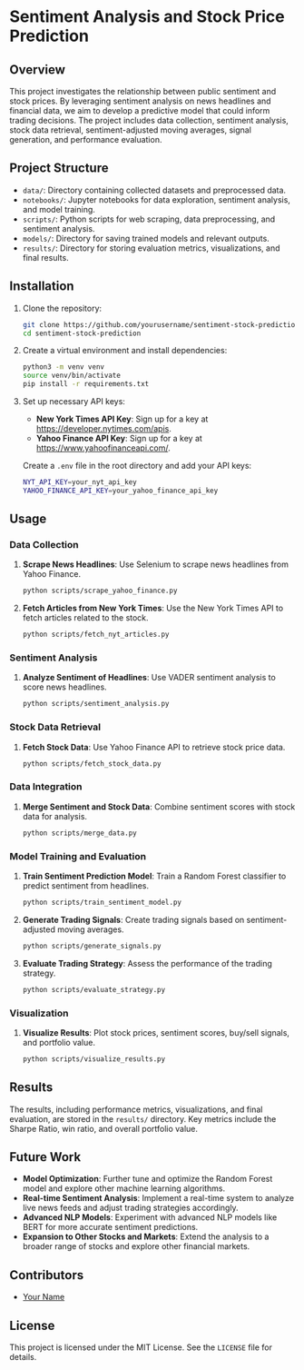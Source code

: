 # Sentiment Analysis and Stock Price Prediction

## Overview

This project investigates the relationship between public sentiment and stock prices. By leveraging sentiment analysis on news headlines and financial data, we aim to develop a predictive model that could inform trading decisions. The project includes data collection, sentiment analysis, stock data retrieval, sentiment-adjusted moving averages, signal generation, and performance evaluation.

## Project Structure

- `data/`: Directory containing collected datasets and preprocessed data.
- `notebooks/`: Jupyter notebooks for data exploration, sentiment analysis, and model training.
- `scripts/`: Python scripts for web scraping, data preprocessing, and sentiment analysis.
- `models/`: Directory for saving trained models and relevant outputs.
- `results/`: Directory for storing evaluation metrics, visualizations, and final results.

## Installation

1. Clone the repository:
   ```sh
   git clone https://github.com/yourusername/sentiment-stock-prediction.git
   cd sentiment-stock-prediction
   ```

2. Create a virtual environment and install dependencies:
   ```sh
   python3 -m venv venv
   source venv/bin/activate
   pip install -r requirements.txt
   ```

3. Set up necessary API keys:
   - **New York Times API Key**: Sign up for a key at https://developer.nytimes.com/apis.
   - **Yahoo Finance API Key**: Sign up for a key at https://www.yahoofinanceapi.com/.

   Create a `.env` file in the root directory and add your API keys:
   ```sh
   NYT_API_KEY=your_nyt_api_key
   YAHOO_FINANCE_API_KEY=your_yahoo_finance_api_key
   ```

## Usage

### Data Collection

1. **Scrape News Headlines**: Use Selenium to scrape news headlines from Yahoo Finance.
   ```sh
   python scripts/scrape_yahoo_finance.py
   ```

2. **Fetch Articles from New York Times**: Use the New York Times API to fetch articles related to the stock.
   ```sh
   python scripts/fetch_nyt_articles.py
   ```

### Sentiment Analysis

1. **Analyze Sentiment of Headlines**: Use VADER sentiment analysis to score news headlines.
   ```sh
   python scripts/sentiment_analysis.py
   ```

### Stock Data Retrieval

1. **Fetch Stock Data**: Use Yahoo Finance API to retrieve stock price data.
   ```sh
   python scripts/fetch_stock_data.py
   ```

### Data Integration

1. **Merge Sentiment and Stock Data**: Combine sentiment scores with stock data for analysis.
   ```sh
   python scripts/merge_data.py
   ```

### Model Training and Evaluation

1. **Train Sentiment Prediction Model**: Train a Random Forest classifier to predict sentiment from headlines.
   ```sh
   python scripts/train_sentiment_model.py
   ```

2. **Generate Trading Signals**: Create trading signals based on sentiment-adjusted moving averages.
   ```sh
   python scripts/generate_signals.py
   ```

3. **Evaluate Trading Strategy**: Assess the performance of the trading strategy.
   ```sh
   python scripts/evaluate_strategy.py
   ```

### Visualization

1. **Visualize Results**: Plot stock prices, sentiment scores, buy/sell signals, and portfolio value.
   ```sh
   python scripts/visualize_results.py
   ```

## Results

The results, including performance metrics, visualizations, and final evaluation, are stored in the `results/` directory. Key metrics include the Sharpe Ratio, win ratio, and overall portfolio value.

## Future Work

- **Model Optimization**: Further tune and optimize the Random Forest model and explore other machine learning algorithms.
- **Real-time Sentiment Analysis**: Implement a real-time system to analyze live news feeds and adjust trading strategies accordingly.
- **Advanced NLP Models**: Experiment with advanced NLP models like BERT for more accurate sentiment predictions.
- **Expansion to Other Stocks and Markets**: Extend the analysis to a broader range of stocks and explore other financial markets.

## Contributors

- [Your Name](https://github.com/yourusername)

## License

This project is licensed under the MIT License. See the `LICENSE` file for details.
